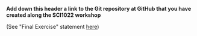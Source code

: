 **Add down this header a link to the Git repository at GitHub that you have created along the SCI1022 workshop**

(See "Final Exercise" statement [here](https://github.com/MonashMath/SCI1022/blob/master/Git.md#1116-conflicting-changes))
